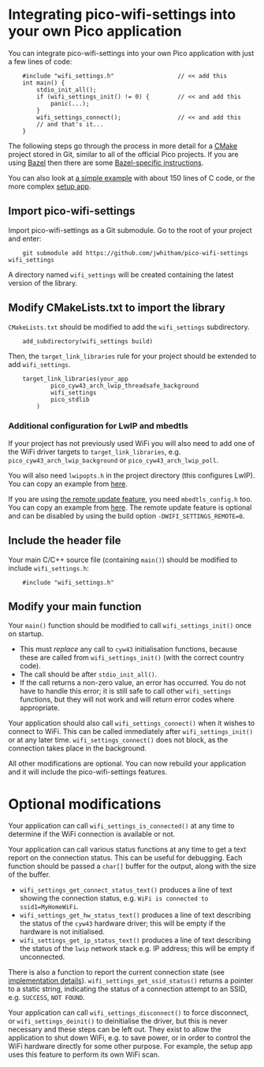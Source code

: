 # Integrating pico-wifi-settings into your own Pico application

You can integrate pico-wifi-settings into your own Pico application
with just a few lines of code:
```
    #include "wifi_settings.h"                  // << add this
    int main() {
        stdio_init_all();
        if (wifi_settings_init() != 0) {        // << and add this
            panic(...);
        }
        wifi_settings_connect();                // << and add this
        // and that's it...
    }
```
The following steps go through the process in more detail for
a [CMake](https://cmake.org) project stored in Git,
similar to all of the official Pico projects. If you are using
[Bazel](https://bazel.build) then there are some [Bazel-specific instructions](/doc/BAZEL.md).

You can also look at [a simple example](/example) with about 150
lines of C code, or the more complex [setup app](/doc/SETUP_APP.md).

## Import pico-wifi-settings

Import pico-wifi-settings as a Git submodule. Go to
the root of your project and enter:
```
    git submodule add https://github.com/jwhitham/pico-wifi-settings wifi_settings
```
A directory named `wifi_settings` will be created
containing the latest version of the library.

## Modify CMakeLists.txt to import the library

`CMakeLists.txt` should be modified to add the `wifi_settings` subdirectory.
```
    add_subdirectory(wifi_settings build)
```
Then, the `target_link_libraries` rule for your project should be extended to
add `wifi_settings`.
```
    target_link_libraries(your_app
            pico_cyw43_arch_lwip_threadsafe_background
            wifi_settings
            pico_stdlib
        )
```

### Additional configuration for LwIP and mbedtls

If your project has not previously used WiFi you will also need
to add one of the WiFi driver targets to `target_link_libraries`, e.g.
`pico_cyw43_arch_lwip_background` or `pico_cyw43_arch_lwip_poll`.

You will also need `lwipopts.h` in the project directory (this configures
LwIP). You can copy an example from [here](../example).

If you are using [the remote update feature](REMOTE.md), you need `mbedtls_config.h` too.
You can copy an example from [here](../example). The remote update feature is
optional and can be disabled by using the build option `-DWIFI_SETTINGS_REMOTE=0`.

## Include the header file

Your main C/C++ source file (containing `main()`) should be modified to include
`wifi_settings.h`:
```
    #include "wifi_settings.h"
```

## Modify your main function

Your `main()` function should be modified to call `wifi_settings_init()` once on startup.

 - This must *replace* any call to `cyw43` initialisation functions, because
   these are called from `wifi_settings_init()` (with the correct country code).
 - The call should be after `stdio_init_all()`.
 - If the call returns a non-zero value, an error has occurred. You do not have
   to handle this error; it is still safe to call other `wifi_settings` functions,
   but they will not work and will return error codes where appropriate.

Your application should also call `wifi_settings_connect()` when it wishes to connect
to WiFi. This can be called immediately after `wifi_settings_init()` or at any later
time. `wifi_settings_connect()` does not block, as the connection takes
place in the background.

All other modifications are optional. You can now rebuild your application
and it will include the pico-wifi-settings features.

# Optional modifications

Your application can call `wifi_settings_is_connected()` at any time
to determine if the WiFi connection is available or not.

Your application can call various status functions at any time
to get a text report on the connection status. This can be useful for debugging.
Each function should be passed a `char[]` buffer for the output, along with the
size of the buffer.

 - `wifi_settings_get_connect_status_text()` produces a line of
   text showing the connection status, e.g.  `WiFi is connected to ssid1=MyHomeWiFi`.
 - `wifi_settings_get_hw_status_text()` produces a line of
   text describing the status of the `cyw43` hardware driver; this will be empty
   if the hardware is not initialised.
 - `wifi_settings_get_ip_status_text()` produces a line of
   text describing the status of the `lwip` network stack e.g. IP address; this will be empty
   if unconnected.

There is also a function to report the current connection state
(see [implementation details](IMPLEMENTATION.md)). `wifi_settings_get_ssid_status()` returns
a pointer to a static string, indicating the status of a connection attempt to
an SSID, e.g. `SUCCESS`, `NOT FOUND`.

Your application can call `wifi_settings_disconnect()` to force disconnect,
or `wifi_settings_deinit()` to deinitialise the driver, but this is never necessary
and these steps can be left out. They exist to allow the application to shut down WiFi,
e.g. to save power, or in order to control the WiFi hardware directly for some other
purpose. For example, the setup app uses this feature to perform its own WiFi scan.
